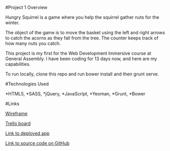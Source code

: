 #Project 1 Overview

Hungry Squirrel is a game where you help the squirrel gather nuts for the winter.

The object of the game is to move the basket using the left and right arrows to catch the acorns as they fall from the tree. The counter keeps track of how many nuts you catch.

This project is my first for the Web Development Immersive course at General Assembly. I have been coding for 13 days now, and here are my capabilities.

To run locally, clone this repo and run bower install and then grunt serve.

#Technologies Used

*HTML5,
*SASS,
*jQuery,
*JavaScript,
*Yeoman,
*Grunt,
*Bower

#Links

[Wireframe](http://imgur.com/vtOqyVb)

[Trello board](https://trello.com/b/4TahWc1M/ga-project-1)

[Link to deployed app](https://choreographer-scraps-22410.bitballoon.com)

[Link to source code on GitHub](https://github.com/britneydossett/project-1)
